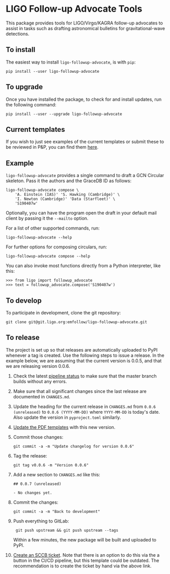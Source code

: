 LIGO Follow-up Advocate Tools
=============================

This package provides tools for LIGO/Virgo/KAGRA follow-up advocates to assist
in tasks such as drafting astronomical bulletins for gravitational-wave
detections.

To install
----------

The easiest way to install `ligo-followup-advocate`, is with `pip`:

    pip install --user ligo-followup-advocate

To upgrade
----------

Once you have installed the package, to check for and install updates, run the
following command:

    pip install --user --upgrade ligo-followup-advocate

Current templates
-----------------

If you wish to just see examples of the current templates or submit these to be
reviewed in P&P, you can find them [here](https://git.ligo.org/emfollow/ligo-followup-advocate/builds/artifacts/master/file/templates.pdf?job=publish).

Example
-------

`ligo-followup-advocate` provides a single command to draft a GCN Circular
skeleton. Pass it the authors and the GraceDB ID as follows:

    ligo-followup-advocate compose \
        'A. Einstein (IAS)' 'S. Hawking (Cambridge)' \
        'I. Newton (Cambridge)' 'Data (Starfleet)' \
        'S190407w'

Optionally, you can have the program open the draft in your default mail client
by passing it the `--mailto` option.

For a list of other supported commands, run:

    ligo-followup-advocate --help

For further options for composing circulars, run:

    ligo-followup-advocate compose --help

You can also invoke most functions directly from a Python interpreter, like
this:

    >>> from ligo import followup_advocate
    >>> text = followup_advocate.compose('S190407w')

To develop
----------

To participate in development, clone the git repository:

    git clone git@git.ligo.org:emfollow/ligo-followup-advocate.git

To release
----------

The project is set up so that releases are automatically uploaded to PyPI
whenever a tag is created. Use the following steps to issue a release. In the
example below, we are assuming that the current version is 0.0.5, and that we
are releasing version 0.0.6.

1.  Check the latest [pipeline status](https://git.ligo.org/emfollow/ligo-followup-advocate/pipelines)
    to make sure that the master branch builds without any errors.

2.  Make sure that all significant changes since the last release are
    documented in `CHANGES.md`.

3.  Update the heading for the current release in `CHANGES.md` from
    `0.0.6 (unreleased)` to `0.0.6 (YYYY-MM-DD)` where `YYYY-MM-DD` is today's
    date. Also update the version in `pyproject.toml` similarly.

4.  [Update the PDF templates](https://git.ligo.org/emfollow/ligo-followup-advocate/-/tree/master/ligo/followup_advocate/test/templates/templates.tex) with this new version.

5.  Commit those changes:

        git commit -a -m "Update changelog for version 0.0.6"

6.  Tag the release:

        git tag v0.0.6 -m "Version 0.0.6"

7.  Add a new section to `CHANGES.md` like this:

        ## 0.0.7 (unreleased)

        - No changes yet.

8.  Commit the changes:

        git commit -a -m "Back to development"

9. Push everything to GitLab:

        git push upstream && git push upstream --tags

    Within a few minutes, the new package will be built and uploaded to PyPI.

10. [Create an SCCB ticket](https://git.ligo.org/computing/sccb/-/issues/new).
   Note that there is an option to do this via the a button in the CI/CD
   pipeline, but this template could be outdated. The recommendation is to
   create the ticket by hand via the above link.
